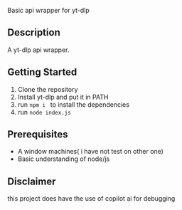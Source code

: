 Basic api wrapper for yt-dlp

## Description

A yt-dlp api wrapper.

## Getting Started

1. Clone the repository
2. Install yt-dlp and put it in PATH
3. run ```npm i ``` to install the dependencies
4. run ```node index.js```

## Prerequisites

- A window machines( i have not test on other one)
- Basic understanding of node/js

## Disclaimer
 this project does have the use of copilot ai for debugging 